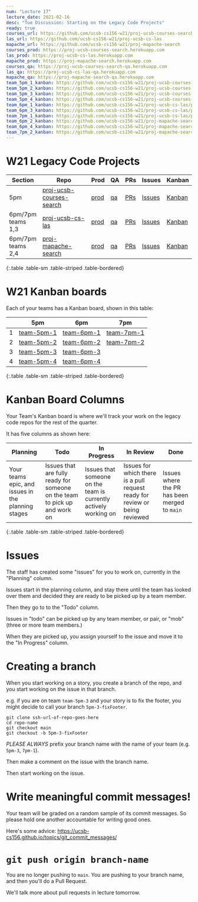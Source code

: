 ```yaml
---
num: "Lecture 17"
lecture_date: 2021-02-16
desc: "Tue Discussion: Starting on the Legacy Code Projects"
ready: true
courses_url: https://github.com/ucsb-cs156-w21/proj-ucsb-courses-search
las_url: https://github.com/ucsb-cs156-w21/proj-ucsb-cs-las
mapache_url: https://github.com/ucsb-cs156-w21/proj-mapache-search
courses_prod: https://proj-ucsb-courses-search.herokuapp.com
las_prod: https://proj-ucsb-cs-las.herokuapp.com
mapache_prod: https://proj-mapache-search.herokuapp.com
courses_qa: https://proj-ucsb-courses-search-qa.herokuapp.com
las_qa: https://proj-ucsb-cs-las-qa.herokuapp.com
mapache_qa: https://proj-mapache-search-qa.herokuapp.com
team_5pm_1_kanban: https://github.com/ucsb-cs156-w21/proj-ucsb-courses-search/projects/9
team_5pm_2_kanban: https://github.com/ucsb-cs156-w21/proj-ucsb-courses-search/projects/10
team_5pm_3_kanban: https://github.com/ucsb-cs156-w21/proj-ucsb-courses-search/projects/11
team_5pm_4_kanban: https://github.com/ucsb-cs156-w21/proj-ucsb-courses-search/projects/12
team_6pm_1_kanban: https://github.com/ucsb-cs156-w21/proj-ucsb-cs-las/projects/15
team_6pm_3_kanban: https://github.com/ucsb-cs156-w21/proj-ucsb-cs-las/projects/14
team_7pm_1_kanban: https://github.com/ucsb-cs156-w21/proj-ucsb-cs-las/projects/13
team_6pm_2_kanban: https://github.com/ucsb-cs156-w21/proj-mapache-search/projects/11
team_6pm_4_kanban: https://github.com/ucsb-cs156-w21/proj-mapache-search/projects/10
team_7pm_2_kanban: https://github.com/ucsb-cs156-w21/proj-mapache-search/projects/9
---
```



# W21 Legacy Code Projects

| Section | Repo | Prod | QA | PRs | Issues | Kanban |
|---------|------|------|----|-----|--------|--------|
| 5pm | [proj-ucsb-courses-search]({{page.courses_url}}) |  [prod]({{page.courses_prod}}) | [qa]({{page.courses_qa}}) | [PRs]({{page.courses_url}}/pulls) |  [Issues]({{page.courses_url}}/issues) |  [Kanban]({{page.courses_url}}/projects) 
| 6pm/7pm <br/> teams 1,3 | [proj-ucsb-cs-las]({{page.las_url}}) |   [prod]({{page.las_prod}}) | [qa]({{page.las_qa}})  | [PRs]({{page.las_url}}/pulls) |  [Issues]({{page.las_url}}/issues) |  [Kanban]({{page.las_url}}/projects) 
| 6pm/7pm <br/> teams 2,4 | [proj-mapache-search]({{page.mapache_url}}) | [prod]({{page.mapache_prod}}) | [qa]({{page.mapache_qa}})  | [PRs]({{page.mapache_url}}/pulls) |  [Issues]({{page.mapache_url}}/issues) |  [Kanban]({{page.mapache_url}}/projects) |
{:.table .table-sm .table-striped .table-bordered}

# W21 Kanban boards

Each of your teams has a Kanban board, shown in this table:


|   | 5pm | 6pm | 7pm|
|---|-----|-----|----|
| 1 | [team-5pm-1]({{page.team_5pm_1_kanban}})  | [team-6pm-1]({{page.team_6pm_1_kanban}})  | [team-7pm-1]({{page.team_7pm_1_kanban}})  |
| 2 | [team-5pm-2]({{page.team_5pm_2_kanban}})  | [team-6pm-2]({{page.team_6pm_2_kanban}})  | [team-7pm-2]({{page.team_7pm_2_kanban}})  |
| 3 | [team-5pm-3]({{page.team_5pm_3_kanban}})  | [team-6pm-3]({{page.team_6pm_3_kanban}})  |                                           |
| 4 | [team-5pm-4]({{page.team_5pm_4_kanban}})  | [team-6pm-4]({{page.team_6pm_4_kanban}})  |                                           |
{:.table .table-sm .table-striped .table-bordered}


# Kanban Board Columns

Your Team's Kanban board is where we'll track your work on the legacy code repos for the rest of the quarter.

It has five columns as shown here:

| Planning | Todo | In Progress | In Review | Done |
|-|-|-|-|-|
| Your teams epic, and issues in the planning stages | Issues that are fully ready for someone on the team to pick up and work on | Issues that someone on the team is currently actively working on | Issues for which there is a pull request ready for review or being reviewed | Issues where the PR has been merged to `main`|
{:.table .table-sm .table-striped .table-bordered}

# Issues

The staff has created some "issues" for you to work on, currently in the "Planning" column.

Issues start in the planning column, and stay there until the team has looked over them and decided they are ready to be picked up by a team member.

Then they go to to the "Todo" column.

Issues in "todo" can be picked up by any team member, or pair, or "mob" (three or more team members.)

When they are picked up, you assign yourself to the issue and move it to the "In Progress" column.

# Creating a branch

When you start working on a story, you create a branch of the repo, and you start working on the issue in that branch.

e.g. if you are on team `team-5pm-3` and your story is to fix the footer, you might decide to call your branch `5pm-3-fixFooter`.

```
git clone ssh-url-of-repo-goes-here
cd repo-name
git checkout main
git checkout -b 5pm-3-fixFooter
```

*PLEASE ALWAYS* prefix your branch name with the name of your team (e.g. `5pm-3`, `7pm-1`).

Then make a comment on the issue with the branch name.

Then start working on the issue.  

# Write meaningful commit messages! 

Your team will be graded on a random sample of its commit messages.  So please hold one another accountable for writing good ones.

Here's some advice: <https://ucsb-cs156.github.io/topics/git_commit_messages/>

# `git push origin branch-name`

You are no longer pushing to `main`.  You are pushing to your branch name, and then you'll do a Pull Request.

We'll talk more about pull requests in lecture tomorrow.
